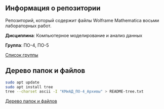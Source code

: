 ## Информация о репозитории

Репозиторий, который содержит файлы Wolframe Mathematica
восьми лабораторных работ.

**Дисциплина**: Компьютерное моделирование и анализ данных

**Группа**: ПО-4, ПО-5

[Список группы](README.csv)

## Дерево папок и файлов

```bash
sudo apt update
sudo apt install tree
tree --charset ascii -I "КМиАД_ПО-4_Архивы" > README-tree.txt
```

[Дерево папок и файлов](README-tree.txt)
